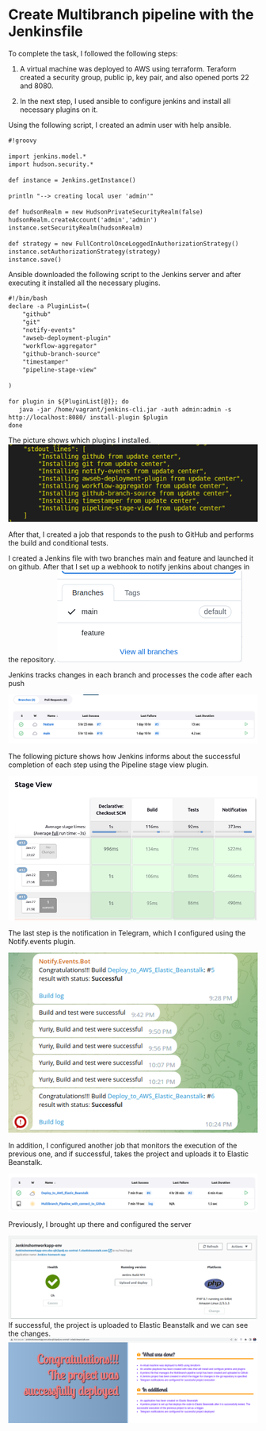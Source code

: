 # Create Multibranch pipeline with the Jenkinsfile

To complete the task, I followed the following steps:
1. A virtual machine was deployed to AWS using terraform. 
Teraform created a security group, public ip, key pair, and also opened ports 22 and 8080.

2. In the next step, I used ansible to configure jenkins and install all necessary plugins on it.

Using the following script, I created an admin user with help ansible.

```
#!groovy

import jenkins.model.*
import hudson.security.*

def instance = Jenkins.getInstance()

println "--> creating local user 'admin'"

def hudsonRealm = new HudsonPrivateSecurityRealm(false)
hudsonRealm.createAccount('admin','admin')
instance.setSecurityRealm(hudsonRealm)

def strategy = new FullControlOnceLoggedInAuthorizationStrategy()
instance.setAuthorizationStrategy(strategy)
instance.save()
```
Ansible downloaded the following script to the Jenkins server and after executing it installed all the necessary plugins.

```
#!/bin/bash
declare -a PluginList=(
    "github"
    "git" 
    "notify-events" 
    "awseb-deployment-plugin"
    "workflow-aggregator"
    "github-branch-source"
    "timestamper"
    "pipeline-stage-view"

)

for plugin in ${PluginList[@]}; do
   java -jar /home/vagrant/jenkins-cli.jar -auth admin:admin -s http://localhost:8080/ install-plugin $plugin
done
```
The picture shows which plugins I installed.
![Install plugins](install-plugin.png)

After that, I created a job that responds to the push to GitHub and performs the build and conditional tests.

I created a Jenkins file with two branches main and feature and launched it on github. After that I set up a webhook to notify jenkins about changes in the repository.
![Branches](branches.png)


Jenkins tracks changes in each branch and processes the code after each push

![Branches](branches-2.png)

The following picture shows how Jenkins informs about the successful completion of each step using the Pipeline stage view plugin.

![Stage-view](stage-view-2.png)

The last step is the notification in Telegram, which I configured using the Notify.events plugin.

![telegram](telegram.png)

In addition, I configured another job that monitors the execution of the previous one, and if successful, takes the project and uploads it to Elastic Beanstalk.

![Jobs](jobs.png)

Previously, I brought up there and configured the server

![elastic](elastic.png)
If successful, the project is uploaded to Elastic Beanstalk and we can see the changes.
![app](app-project.png)